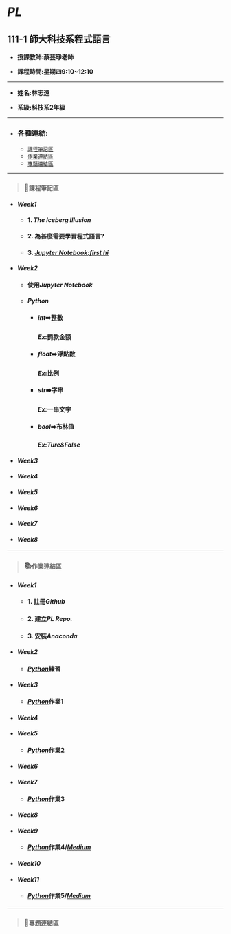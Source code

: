 # *PL*
## 111-1 師大科技系程式語言

+ **授課教師:蔡芸琤老師**

+ **課程時間:星期四9:10~12:10**
---
+ **姓名:林志遠** 

+ **系級:科技系2年級**
---
+ ### 各種連結:
  + [`課程筆記區`](https://github.com/dennis910926/PL/blob/main/README.md#%E8%AA%B2%E7%A8%8B%E7%AD%86%E8%A8%98%E5%8D%80)
  + [`作業連結區`](https://github.com/dennis910926/PL#%E4%BD%9C%E6%A5%AD%E9%80%A3%E7%B5%90%E5%8D%80)
  + [`專題連結區`](https://github.com/dennis910926/PL#%E5%B0%88%E9%A1%8C%E9%80%A3%E7%B5%90%E5%8D%80)
---
> ### 📝`課程筆記區`
+ #### *Week1*
  + #### 1. *The Iceberg Illusion*
  + **2. 為甚麼需要學習程式語言?**
  + #### 3. [*Jupyter Notebook:first hi*](https://github.com/dennis910926/PL/blob/main/hi.ipynb)
+ #### *Week2*
  + #### 使用*Jupyter Notebook*
  + #### *Python*
    + #### *int*➡️**整數**
      #### *Ex*:罰款金額
    + #### *float*➡️**浮點數**
      #### *Ex*:比例
    + #### *str*➡️**字串**
      #### *Ex*:一串文字
    + #### *bool*➡️**布林值**
      #### *Ex*:*Ture&False*
+ #### *Week3*
+ #### *Week4*
+ #### *Week5*
+ #### *Week6*
+ #### *Week7*
+ #### *Week8*
***
> ### 📚`作業連結區`
+ #### *Week1*
  + #### 1. 註冊*Github*
  + #### 2. 建立*PL Repo.*
  + #### 3. 安裝*Anaconda*
+ #### *Week2*
  + #### [*Python*](https://github.com/dennis910926/PL/blob/main/Week2%E7%B7%B4%E7%BF%92.ipynb)練習
+ #### *Week3*
  + #### [*Python*](https://github.com/dennis910926/PL/tree/main/Week3)作業1
+ #### *Week4*
+ #### *Week5*
  + #### [*Python*](https://github.com/dennis910926/PL/blob/main/HW2/HW2.ipynb)作業2
+ #### *Week6*
+ #### *Week7*
  + #### [*Python*](https://github.com/dennis910926/PL/blob/main/hw3/%E7%88%AC%E8%9F%B2%E4%BD%9C%E6%A5%AD.ipynb)作業3
+ #### *Week8*
+ #### *Week9*
  + #### [*Python*](https://github.com/dennis910926/PL/blob/main/HW4%E6%96%87%E5%AD%97%E6%8E%A2%E5%8B%98/Hw4%E6%96%87%E5%AD%97%E6%8E%A2%E5%8B%98.ipynb)作業4/[*Medium*](https://medium.com/@41071104h/%E5%81%87%E6%97%A5%E6%B2%92%E4%BA%8B%E5%81%9A-%E5%BE%85%E5%9C%A8%E5%AE%B6%E5%A5%BD%E7%84%A1%E8%81%8A-%E4%BE%86%E4%B8%80%E8%B6%9F%E6%97%85%E8%A1%8C%E6%94%BE%E9%AC%86%E5%BF%83%E6%83%85%E5%90%A7-da5850caf0d5)
+ #### *Week10*
+ #### *Week11*
  + #### [*Python*](https://github.com/dennis910926/PL/tree/main/Hw5%E5%85%B1%E7%8F%BE%E6%80%A7%E6%96%87%E6%9C%AC%E5%88%86%E6%9E%90)作業5/[*Medium*](https://medium.com/new-story)
***
> ### 📁`專題連結區`

